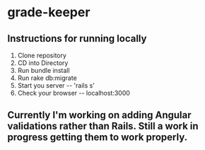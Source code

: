 # grade-keeper

## Instructions for running locally

1. Clone repository
2. CD into Directory
3. Run bundle install
4. Run rake db:migrate
5. Start you server -- 'rails s'
6. Check your browser -- localhost:3000

## Currently I'm working on adding Angular validations rather than Rails.  Still a work in progress getting them to work properly.

